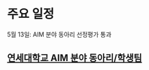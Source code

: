 # 주요 일정
  5월 13일: AIM 분야 동아리 선정평가 통과
  
## [연세대학교 AIM 분야 동아리/학생팀](http://linc4th.yonsei.ac.kr/aim/club.php)
